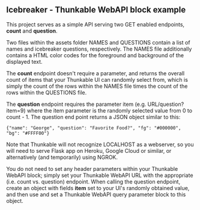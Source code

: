 ## Icebreaker - Thunkable WebAPI block example 

This project serves as a simple API serving two GET enabled endpoints, **count** and **question**.

Two files within the assets folder NAMES and QUESTIONS contain a list of names and icebreaker questions, respectively.  The NAMES file additionally contains a HTML color codes for the foreground and background of the displayed text.

The **count** endpoint doesn't require a parameter, and returns the overall count of items that your Thunkable UI can randomly select from, which is simply the count of the rows within the NAMES file times the count of the rows within the QUESTIONS file.

The **question** endpoint requires the parameter item (e.g. URL/question?item=9) where the item parameter is the randomly selected value from 0 to count - 1.  The question end point returns a JSON object similar to this:

`{"name": "George", "question": "Favorite Food?", "fg": "#000000", "bg": "#FFFF00"}`

Note that Thunkable will not recognize LOCALHOST as a webserver, so you will need to serve Flask app on Heroku, Google Cloud or similar, or alternatively (and temporarily) using NGROK.

You do not need to set any header parameters within your Thunkable WebAPI block; simply set your Thunkable WebAPI URL with the appropriate (i.e. count vs. question) endpoint.  When calling the question endpoint, create an object with fields **item** set to your UI's randomly obtained value, and then use and set a Thunkable WebAPI query parameter block to this object.
